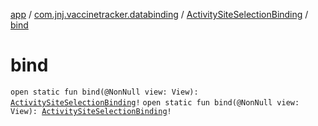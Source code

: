 [app](../../index.md) / [com.jnj.vaccinetracker.databinding](../index.md) / [ActivitySiteSelectionBinding](index.md) / [bind](./bind.md)

# bind

`open static fun bind(@NonNull view: View): `[`ActivitySiteSelectionBinding`](index.md)`!`
`open static fun bind(@NonNull view: View): `[`ActivitySiteSelectionBinding`](index.md)`!`